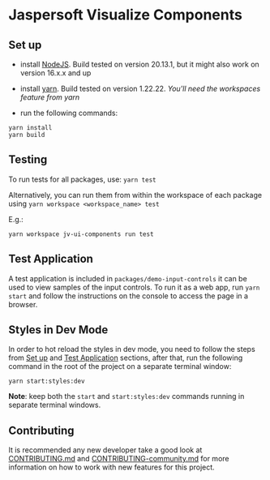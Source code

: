 # Jaspersoft Visualize Components

## Set up

- install [NodeJS](https://nodejs.org). Build tested on version 20.13.1, but it might also work on version 16.x.x and up
- install [yarn](https://yarnpkg.com/getting-started/install). Build tested on version 1.22.22. _You'll need the
  workspaces feature from yarn_

- run the following commands:

```shell script
yarn install
yarn build
```

## Testing

To run tests for all packages, use: `yarn test`

Alternatively, you can run them from within the workspace of each package using `yarn workspace <workspace_name> test`

E.g.:

```shell script
yarn workspace jv-ui-components run test
```

## Test Application

A test application is included in `packages/demo-input-controls` it can be used to view samples of the input controls.
To run it as a web app, run `yarn start` and follow the instructions on the console to access the page in a browser.

## Styles in Dev Mode

In order to hot reload the styles in dev mode, you need to follow the steps from [Set up](#set-up)
and [Test Application](#test-application) sections,
after that, run the following command in the root of the project on a separate terminal window:

```shell script
yarn start:styles:dev
```

**Note**: keep both the `start` and `start:styles:dev` commands running in separate terminal windows.

## Contributing

It is recommended any new developer take a good look at [CONTRIBUTING.md](./readmes/CONTRIBUTING.md)
and [CONTRIBUTING-community.md](./readmes/CONTRIBUTING-community.md) for more information on how to
work with new features for this project.
